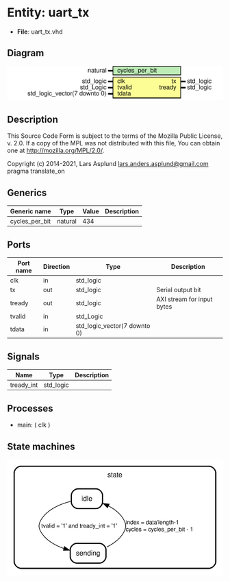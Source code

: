 # Entity: uart_tx

- **File**: uart_tx.vhd
## Diagram

![Diagram](uart_tx.svg "Diagram")
## Description

 This Source Code Form is subject to the terms of the Mozilla Public
 License, v. 2.0. If a copy of the MPL was not distributed with this file,
 You can obtain one at http://mozilla.org/MPL/2.0/.

 Copyright (c) 2014-2021, Lars Asplund lars.anders.asplund@gmail.com
 pragma translate_on
## Generics

| Generic name   | Type    | Value | Description |
| -------------- | ------- | ----- | ----------- |
| cycles_per_bit | natural | 434   |             |
## Ports

| Port name | Direction | Type                         | Description                |
| --------- | --------- | ---------------------------- | -------------------------- |
| clk       | in        | std_logic                    |                            |
| tx        | out       | std_logic                    | Serial output bit          |
| tready    | out       | std_logic                    | AXI stream for input bytes |
| tvalid    | in        | std_Logic                    |                            |
| tdata     | in        | std_logic_vector(7 downto 0) |                            |
## Signals

| Name       | Type      | Description |
| ---------- | --------- | ----------- |
| tready_int | std_logic |             |
## Processes
- main: ( clk )
## State machines

![Diagram_state_machine_0]( stm_uart_tx_00.svg "Diagram")